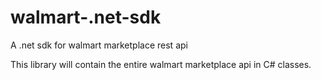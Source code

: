 # walmart-.net-sdk
A .net sdk for walmart marketplace rest api

This library will contain the entire walmart marketplace api in C# classes.
